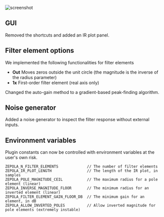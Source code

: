 ![screenshot](https://gist.githubusercontent.com/ChromaticIsobar/2478ada1946b8af2f5f49840de30de5e/raw/1909638bb2049c2ae3f3ca8b931f1011a35af959/screenshot.png)

## GUI
Removed the shortcuts and added an IR plot panel.

## Filter element options
We implemented the following functionalities for filter elements
- **Out** Moves zeros outside the unit circle (the magnitude is the inverse of the radius parameter)
- **1x** First-order filter element (real axis only)

Changed the auto-gain method to a gradient-based peak-finding algorithm.

## Noise generator
Added a noise generator to inspect the filter response without external inputs.

## Environment variables
Plugin constants can now be controlled with environment variables at the user's own risk.
```
ZEPOLA_N_FILTER_ELEMENTS             // The number of filter elements
ZEPOLA_IR_PLOT_LENGTH                // The length of the IR plot, in samples
ZEPOLA_POLE_MAGNITUDE_CEIL           // The maximum radius for a pole element (linear)
ZEPOLA_INVERSE_MAGNITUDE_FLOOR       // The minimum radius for an inverted element (linear)
ZEPOLA_FILTER_ELEMENT_GAIN_FLOOR_DB  // The minimum gain for an element, in dB
ZEPOLA_ALLOW_INVERTED_POLES          // Allow inverted magnitude for pole elements (extremely instable)
```
